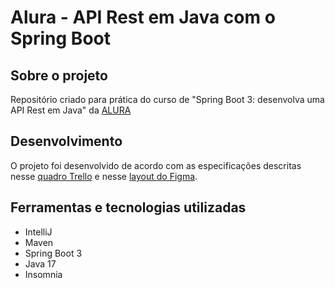 # Alura - API Rest em Java com o Spring Boot

## Sobre o projeto
Repositório criado para prática do curso de "Spring Boot 3: desenvolva uma API Rest em Java" da [ALURA](https://site.alura.com.br/)

## Desenvolvimento
O projeto foi desenvolvido de acordo com as especificações descritas nesse [quadro Trello](https://trello.com/b/1CAPqfYV/alura-api-rest-em-java-com-spring-boot) e nesse [layout do Figma](https://www.figma.com/file/N4CgpJqsg7gjbKuDmra3EV/Voll.med?node-id=2%3A1007).

## Ferramentas e tecnologias utilizadas
- IntelliJ
- Maven
- Spring Boot 3
- Java 17
- Insomnia
